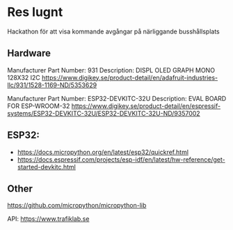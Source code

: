 # Res lugnt
Hackathon för att visa kommande avgångar på närliggande busshållsplats

## Hardware
Manufacturer Part Number: 931
Description: DISPL OLED GRAPH MONO 128X32 I2C
https://www.digikey.se/product-detail/en/adafruit-industries-llc/931/1528-1169-ND/5353629

Manufacturer Part Number: ESP32-DEVKITC-32U
Description:  EVAL BOARD FOR ESP-WROOM-32
https://www.digikey.se/product-detail/en/espressif-systems/ESP32-DEVKITC-32U/ESP32-DEVKITC-32U-ND/9357002

## ESP32:
* https://docs.micropython.org/en/latest/esp32/quickref.html
* https://docs.espressif.com/projects/esp-idf/en/latest/hw-reference/get-started-devkitc.html

## Other
https://github.com/micropython/micropython-lib

API: https://www.trafiklab.se